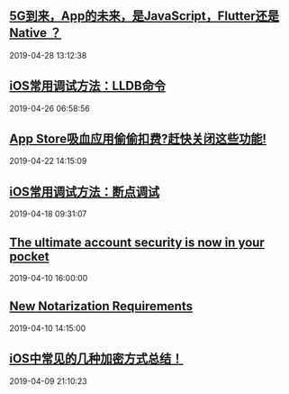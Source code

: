 ## <a href="http://mobile.51cto.com/hot-595707.htm" target="_blank">5G到来，App的未来，是JavaScript，Flutter还是Native ？</a>
2019-04-28 13:12:38 
## <a href="http://zhuanlan.51cto.com/art/201904/595593.htm" target="_blank">iOS常用调试方法：LLDB命令</a>
2019-04-26 06:58:56 
## <a href="http://mobile.51cto.com/hot-595358.htm" target="_blank">App Store吸血应用偷偷扣费?赶快关闭这些功能!</a>
2019-04-22 14:15:09 
## <a href="http://zhuanlan.51cto.com/art/201904/595195.htm" target="_blank">iOS常用调试方法：断点调试</a>
2019-04-18 09:31:07 
## <a href="https://www.blog.google/technology/safety-security/your-android-phone-is-a-security-key/" target="_blank">The ultimate account security is now in your pocket</a>
2019-04-10 16:00:00 
## <a href="https://developer.apple.com/news/?id=04102019a" target="_blank">New Notarization Requirements</a>
2019-04-10 14:15:00 
## <a href="http://mobile.51cto.com/hot-594747.htm" target="_blank">iOS中常见的几种加密方式总结！</a>
2019-04-09 21:10:23 
